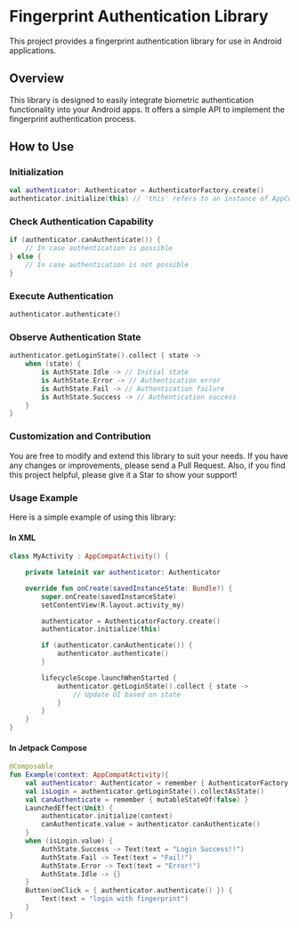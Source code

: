 # Fingerprint Authentication Library

This project provides a fingerprint authentication library for use in Android applications.

## Overview

This library is designed to easily integrate biometric authentication functionality into your Android apps. It offers a simple API to implement the fingerprint authentication process.

## How to Use

### Initialization

```kotlin
val authenticator: Authenticator = AuthenticatorFactory.create()
authenticator.initialize(this) // 'this' refers to an instance of AppCompatActivity.
```

### Check Authentication Capability

```kotlin
if (authenticator.canAuthenticate()) {
    // In case authentication is possible
} else {
    // In case authentication is not possible
}
```

### Execute Authentication

```kotlin
authenticator.authenticate()
```

### Observe Authentication State

```kotlin
authenticator.getLoginState().collect { state ->
    when (state) {
        is AuthState.Idle -> // Initial state
        is AuthState.Error -> // Authentication error
        is AuthState.Fail -> // Authentication failure
        is AuthState.Success -> // Authentication success
    }
}
```

### Customization and Contribution
You are free to modify and extend this library to suit your needs. If you have any changes or improvements, please send a Pull Request. Also, if you find this project helpful, please give it a Star to show your support!

### Usage Example
Here is a simple example of using this library:

#### In XML
```kotlin
class MyActivity : AppCompatActivity() {

    private lateinit var authenticator: Authenticator

    override fun onCreate(savedInstanceState: Bundle?) {
        super.onCreate(savedInstanceState)
        setContentView(R.layout.activity_my)

        authenticator = AuthenticatorFactory.create()
        authenticator.initialize(this)

        if (authenticator.canAuthenticate()) {
            authenticator.authenticate()
        }

        lifecycleScope.launchWhenStarted {
            authenticator.getLoginState().collect { state ->
                // Update UI based on state
            }
        }
    }
}
```
#### In Jetpack Compose
```kotlin
@Composable
fun Example(context: AppCompatActivity){
    val authenticator: Authenticator = remember { AuthenticatorFactory.create() }
    val isLogin = authenticator.getLoginState().collectAsState()
    val canAuthenticate = remember { mutableStateOf(false) }
    LaunchedEffect(Unit) {
        authenticator.initialize(context)
        canAuthenticate.value = authenticator.canAuthenticate()
    }
    when (isLogin.value) {
        AuthState.Success -> Text(text = "Login Success!!")
        AuthState.Fail -> Text(text = "Fail!")
        AuthState.Error -> Text(text = "Error!")
        AuthState.Idle -> {}
    }
    Button(onClick = { authenticator.authenticate() }) {
        Text(text = "login with fingerprint")
    }
}
```

